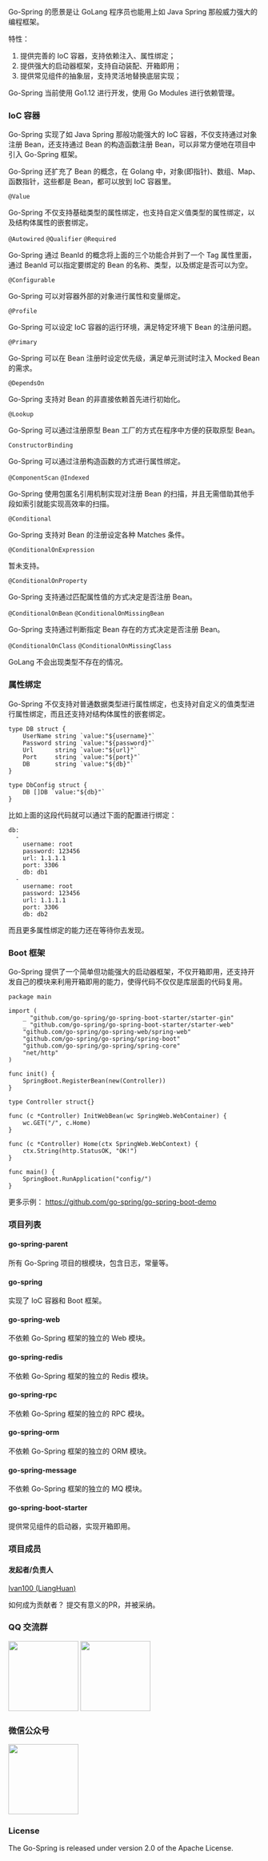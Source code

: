 Go-Spring 的愿景是让 GoLang 程序员也能用上如 Java Spring 那般威力强大的编程框架。

特性：

1. 提供完善的 IoC 容器，支持依赖注入、属性绑定；
2. 提供强大的启动器框架，支持自动装配、开箱即用；
3. 提供常见组件的抽象层，支持灵活地替换底层实现；

Go-Spring 当前使用 Go1.12 进行开发，使用 Go Modules 进行依赖管理。

### IoC 容器

Go-Spring 实现了如 Java Spring 那般功能强大的 IoC 容器，不仅支持通过对象注册 Bean，还支持通过 Bean 的构造函数注册 Bean，可以非常方便地在项目中引入 Go-Spring 框架。

Go-Spring 还扩充了 Bean 的概念，在 Golang 中，对象(即指针)、数组、Map、函数指针，这些都是 Bean，都可以放到 IoC 容器里。

`@Value`

Go-Spring 不仅支持基础类型的属性绑定，也支持自定义值类型的属性绑定，以及结构体属性的嵌套绑定。

`@Autowired` `@Qualifier` `@Required`

Go-Spring 通过 BeanId 的概念将上面的三个功能合并到了一个 Tag 属性里面，通过 BeanId 可以指定要绑定的 Bean 的名称、类型，以及绑定是否可以为空。

`@Configurable`

Go-Spring 可以对容器外部的对象进行属性和变量绑定。

`@Profile`

Go-Spring 可以设定 IoC 容器的运行环境，满足特定环境下 Bean 的注册问题。

`@Primary`

Go-Spring 可以在 Bean 注册时设定优先级，满足单元测试时注入 Mocked Bean 的需求。

`@DependsOn`

Go-Spring 支持对 Bean 的非直接依赖首先进行初始化。

`@Lookup`

Go-Spring 可以通过注册原型 Bean 工厂的方式在程序中方便的获取原型 Bean。

`ConstructorBinding`

Go-Spring 可以通过注册构造函数的方式进行属性绑定。

`@ComponentScan` `@Indexed`

Go-Spring 使用包匿名引用机制实现对注册 Bean 的扫描，并且无需借助其他手段如索引就能实现高效率的扫描。

`@Conditional`

Go-Spring 支持对 Bean 的注册设定各种 Matches 条件。
 
`@ConditionalOnExpression`

暂未支持。
  
`@ConditionalOnProperty` 

Go-Spring 支持通过匹配属性值的方式决定是否注册 Bean。

`@ConditionalOnBean` `@ConditionalOnMissingBean`

Go-Spring 支持通过判断指定 Bean 存在的方式决定是否注册 Bean。

`@ConditionalOnClass` `@ConditionalOnMissingClass`

GoLang 不会出现类型不存在的情况。

### 属性绑定

Go-Spring 不仅支持对普通数据类型进行属性绑定，也支持对自定义的值类型进行属性绑定，而且还支持对结构体属性的嵌套绑定。

```
type DB struct {
	UserName string `value:"${username}"`
	Password string `value:"${password}"`
	Url      string `value:"${url}"`
	Port     string `value:"${port}"`
	DB       string `value:"${db}"`
}

type DbConfig struct {
	DB []DB `value:"${db}"`
}
```

比如上面的这段代码就可以通过下面的配置进行绑定：

```
db:
  -
    username: root
    password: 123456
    url: 1.1.1.1
    port: 3306
    db: db1
  -
    username: root
    password: 123456
    url: 1.1.1.1
    port: 3306
    db: db2
```

而且更多属性绑定的能力还在等待你去发现。

### Boot 框架

Go-Spring 提供了一个简单但功能强大的启动器框架，不仅开箱即用，还支持开发自己的模块来利用开箱即用的能力，使得代码不仅仅是库层面的代码复用。

```
package main

import (
	_ "github.com/go-spring/go-spring-boot-starter/starter-gin"
	_ "github.com/go-spring/go-spring-boot-starter/starter-web"
	"github.com/go-spring/go-spring-web/spring-web"
	"github.com/go-spring/go-spring/spring-boot"
	"github.com/go-spring/go-spring/spring-core"
	"net/http"
)

func init() {
	SpringBoot.RegisterBean(new(Controller))
}

type Controller struct{}

func (c *Controller) InitWebBean(wc SpringWeb.WebContainer) {
	wc.GET("/", c.Home)
}

func (c *Controller) Home(ctx SpringWeb.WebContext) {
	ctx.String(http.StatusOK, "OK!")
}

func main() {
	SpringBoot.RunApplication("config/")
}
```

更多示例： https://github.com/go-spring/go-spring-boot-demo

### 项目列表

#### go-spring-parent

所有 Go-Spring 项目的根模块，包含日志，常量等。

#### go-spring

实现了 IoC 容器和 Boot 框架。

#### go-spring-web

不依赖 Go-Spring 框架的独立的 Web 模块。

#### go-spring-redis

不依赖 Go-Spring 框架的独立的 Redis 模块。

#### go-spring-rpc

不依赖 Go-Spring 框架的独立的 RPC 模块。

#### go-spring-orm

不依赖 Go-Spring 框架的独立的 ORM 模块。

#### go-spring-message

不依赖 Go-Spring 框架的独立的 MQ 模块。

#### go-spring-boot-starter

提供常见组件的启动器，实现开箱即用。

### 项目成员

#### 发起者/负责人

[lvan100 (LiangHuan)](https://github.com/lvan100)

如何成为贡献者？ 提交有意义的PR，并被采纳。

### QQ 交流群

<img src="https://raw.githubusercontent.com/go-spring/go-spring-website/master/qq(1).jpeg" width="140" height="*" /> <img src="https://raw.githubusercontent.com/go-spring/go-spring-website/master/qq(2).jpeg" width="140" height="*" />

### 微信公众号

<img src="https://raw.githubusercontent.com/go-spring/go-spring-website/master/go-spring-action.jpg" width="140" height="*" />

### License

The Go-Spring is released under version 2.0 of the Apache License.
